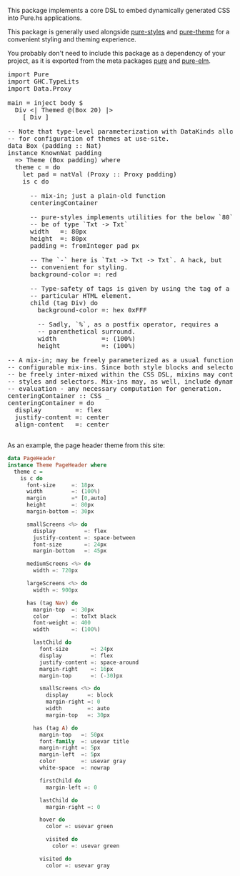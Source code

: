 This package implements a core DSL to embed dynamically generated CSS into Pure.hs applications.

This package is generally used alongside [pure-styles](/packages/pure-styles/latest) and [pure-theme](/packages/pure-theme/latest) for a convenient styling and theming experience. 

You probably don't need to include this package as a dependency of your project, as it is exported from the meta packages [pure](/packages/pure/latest) and [pure-elm](/packages/pure-elm/latest).

<pre data-try>
import Pure
import GHC.TypeLits
import Data.Proxy

main = inject body $
  Div <| Themed @(Box 20) |>
    [ Div ]

-- Note that type-level parameterization with DataKinds allows 
-- for configuration of themes at use-site.
data Box (padding :: Nat)
instance KnownNat padding 
  => Theme (Box padding) where
  theme c = do
    let pad = natVal (Proxy :: Proxy padding)
    is c do
      
      -- mix-in; just a plain-old function
      centeringContainer

      -- pure-styles implements utilities for the below `80` to 
      -- be of type `Txt -> Txt`
      width   =: 80px
      height  =: 80px
      padding =: fromInteger pad px
      
      -- The `-` here is `Txt -> Txt -> Txt`. A hack, but 
      -- convenient for styling.
      background-color =: red

      -- Type-safety of tags is given by using the tag of a 
      -- particular HTML element.
      child (tag Div) do
        background-color =: hex 0xFFF

        -- Sadly, `%`, as a postfix operator, requires a 
        -- parenthetical surround.
        width            =: (100%)
        height           =: (100%)

-- A mix-in; may be freely parameterized as a usual function for 
-- configurable mix-ins. Since both style blocks and selectors may
-- be freely inter-mixed within the CSS DSL, mixins may contain 
-- styles and selectors. Mix-ins may, as well, include dynamic 
-- evaluation - any necessary computation for generation.
centeringContainer :: CSS _
centeringContainer = do
  display         =: flex
  justify-content =: center
  align-content   =: center

</pre>

As an example, the page header theme from this site:

```haskell
data PageHeader
instance Theme PageHeader where
  theme c =
    is c do
      font-size     =: 18px
      width         =: (100%)
      margin        =* [0,auto]
      height        =: 80px
      margin-bottom =: 30px

      smallScreens <%> do
        display         =: flex
        justify-content =: space-between
        font-size       =: 24px
        margin-bottom   =: 45px

      mediumScreens <%> do
        width =: 720px

      largeScreens <%> do
        width =: 900px

      has (tag Nav) do
        margin-top  =: 30px
        color       =: toTxt black
        font-weight =: 400
        width       =: (100%)

        lastChild do
          font-size       =: 24px
          display         =: flex
          justify-content =: space-around
          margin-right    =: 16px
          margin-top      =: (-30)px

          smallScreens <%> do
            display      =: block
            margin-right =: 0
            width        =: auto
            margin-top   =: 30px

        has (tag A) do
          margin-top   =: 50px
          font-family  =: usevar title
          margin-right =: 5px
          margin-left  =: 5px
          color        =: usevar gray
          white-space  =: nowrap

          firstChild do
            margin-left =: 0

          lastChild do
            margin-right =: 0

          hover do
            color =: usevar green

            visited do
              color =: usevar green

          visited do
            color =: usevar gray
```
